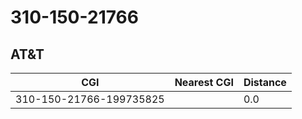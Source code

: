 # 310-150-21766
## AT&T


| CGI | Nearest CGI | Distance |
|-----|-------------|----------|
| 310-150-21766-199735825 |  | 0.0 |
